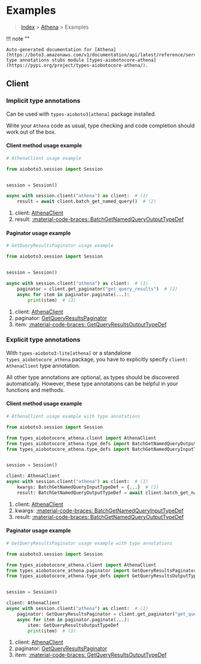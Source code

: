 # Examples

> [Index](../README.md) > [Athena](./README.md) > Examples

!!! note ""

    Auto-generated documentation for [Athena](https://boto3.amazonaws.com/v1/documentation/api/latest/reference/services/athena.html#athena)
    type annotations stubs module [types-aiobotocore-athena](https://pypi.org/project/types-aiobotocore-athena/).

## Client

### Implicit type annotations

Can be used with `types-aioboto3[athena]` package installed.

Write your `Athena` code as usual,
type checking and code completion should work out of the box.



#### Client method usage example

```python
# AthenaClient usage example

from aioboto3.session import Session


session = Session()

async with session.client("athena") as client:  # (1)
    result = await client.batch_get_named_query()  # (2)
```

1. client: [AthenaClient](./client.md)
2. result: [:material-code-braces: BatchGetNamedQueryOutputTypeDef](./type_defs.md#batchgetnamedqueryoutputtypedef)



#### Paginator usage example

```python
# GetQueryResultsPaginator usage example

from aioboto3.session import Session


session = Session()

async with session.client("athena") as client:  # (1)
    paginator = client.get_paginator("get_query_results")  # (2)
    async for item in paginator.paginate(...):
        print(item)  # (3)
```

1. client: [AthenaClient](./client.md)
2. paginator: [GetQueryResultsPaginator](./paginators.md#getqueryresultspaginator)
3. item: [:material-code-braces: GetQueryResultsOutputTypeDef](./type_defs.md#getqueryresultsoutputtypedef)




### Explicit type annotations

With `types-aioboto3-lite[athena]`
or a standalone `types_aiobotocore_athena` package, you have to explicitly specify
`client: AthenaClient` type annotation.

All other type annotations are optional, as types should be discovered automatically.
However, these type annotations can be helpful in your functions and methods.


#### Client method usage example

```python
# AthenaClient usage example with type annotations

from aioboto3.session import Session

from types_aiobotocore_athena.client import AthenaClient
from types_aiobotocore_athena.type_defs import BatchGetNamedQueryOutputTypeDef
from types_aiobotocore_athena.type_defs import BatchGetNamedQueryInputTypeDef


session = Session()

client: AthenaClient
async with session.client("athena") as client:  # (1)
    kwargs: BatchGetNamedQueryInputTypeDef = {...}  # (2)
    result: BatchGetNamedQueryOutputTypeDef = await client.batch_get_named_query(**kwargs)  # (3)
```

1. client: [AthenaClient](./client.md)
2. kwargs: [:material-code-braces: BatchGetNamedQueryInputTypeDef](./type_defs.md#batchgetnamedqueryinputtypedef)
3. result: [:material-code-braces: BatchGetNamedQueryOutputTypeDef](./type_defs.md#batchgetnamedqueryoutputtypedef)



#### Paginator usage example

```python
# GetQueryResultsPaginator usage example with type annotations

from aioboto3.session import Session

from types_aiobotocore_athena.client import AthenaClient
from types_aiobotocore_athena.paginator import GetQueryResultsPaginator
from types_aiobotocore_athena.type_defs import GetQueryResultsOutputTypeDef


session = Session()

client: AthenaClient
async with session.client("athena") as client:  # (1)
    paginator: GetQueryResultsPaginator = client.get_paginator("get_query_results")  # (2)
    async for item in paginator.paginate(...):
        item: GetQueryResultsOutputTypeDef
        print(item)  # (3)
```

1. client: [AthenaClient](./client.md)
2. paginator: [GetQueryResultsPaginator](./paginators.md#getqueryresultspaginator)
3. item: [:material-code-braces: GetQueryResultsOutputTypeDef](./type_defs.md#getqueryresultsoutputtypedef)




